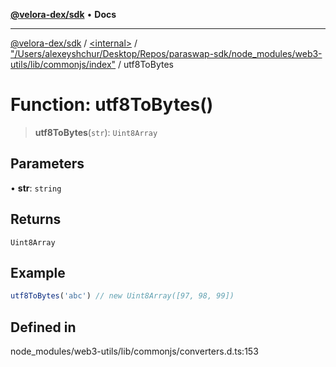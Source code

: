 [**@velora-dex/sdk**](../../../../README.md) • **Docs**

***

[@velora-dex/sdk](../../../../globals.md) / [\<internal\>](../../../README.md) / ["/Users/alexeyshchur/Desktop/Repos/paraswap-sdk/node\_modules/web3-utils/lib/commonjs/index"](../README.md) / utf8ToBytes

# Function: utf8ToBytes()

> **utf8ToBytes**(`str`): `Uint8Array`

## Parameters

• **str**: `string`

## Returns

`Uint8Array`

## Example

```ts
utf8ToBytes('abc') // new Uint8Array([97, 98, 99])
```

## Defined in

node\_modules/web3-utils/lib/commonjs/converters.d.ts:153
